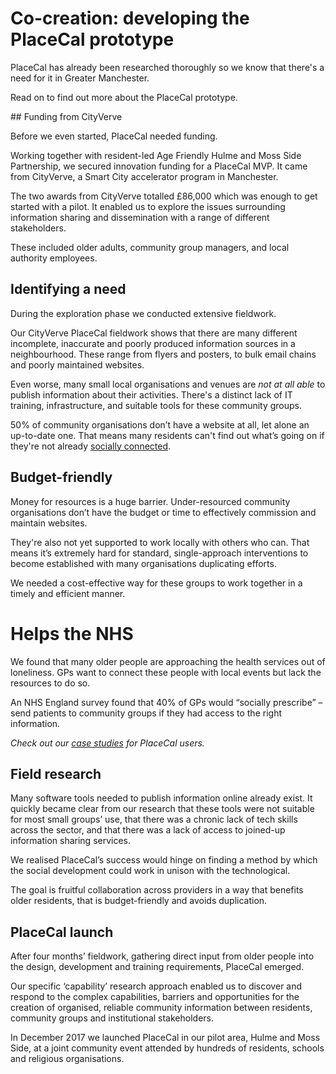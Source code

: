 # Co-creation: developing the PlaceCal prototype

PlaceCal has already been researched thoroughly so we know that there's a need for it in Greater Manchester. 

Read on to find out more about the PlaceCal prototype.

## Funding from CityVerve

Before we even started, PlaceCal needed funding.

Working together with resident-led Age Friendly Hulme and Moss Side Partnership, we secured innovation funding for a PlaceCal MVP. It came from CityVerve, a Smart City accelerator program in Manchester.

The two awards from CityVerve totalled £86,000 which was enough to get started with a pilot. It enabled us to explore the issues surrounding information sharing and dissemination with a range of different stakeholders.

These included older adults, community group managers, and local authority employees.

## Identifying a need

During the exploration phase we conducted extensive fieldwork.

Our CityVerve PlaceCal fieldwork shows that there are many different incomplete, inaccurate and poorly produced information sources in a neighbourhood. These range from flyers and posters, to bulk email chains and poorly maintained websites.

Even worse, many small local organisations and venues are *not at all able* to publish information about their activities. There's a distinct lack of IT training, infrastructure, and suitable tools for these community groups.

50% of community organisations don’t have a website at all, let alone an up-to-date one. That means many residents can't find out what’s going on if they're not already [socially connected](/commissioners/digital-inclusion.md).

## Budget-friendly

Money for resources is a huge barrier. Under-resourced community organisations don’t have the budget or time to effectively commission and maintain websites.

They're also not yet supported to work locally with others who can. That means it’s extremely hard for standard, single-approach interventions to become established with many organisations duplicating efforts.

We needed a cost-effective way for these groups to work together in a timely and efficient manner.


# Helps the NHS

We found that many older people are approaching the health services out of loneliness. GPs want to connect these people with local events but lack the resources to do so.

An NHS England survey found that 40% of GPs would “socially prescribe” – send patients to community groups if they had access to the right information.

*Check out our [case studies](/introduction/who-is-using-placecal.md) for PlaceCal users.*

## Field research

Many software tools needed to publish information online already exist. It quickly became clear from our research that these tools were not suitable for most small groups’ use, that there was a chronic lack of tech skills across the sector, and that there was a lack of access to joined-up information sharing services.

We realised PlaceCal’s success would hinge on finding a method by which the social development could work in unison with the technological.

The goal is fruitful collaboration across providers in a way that benefits older residents, that is budget-friendly and avoids duplication.

## PlaceCal launch

After four months’ fieldwork, gathering direct input from older people into the design, development and training requirements, PlaceCal emerged.

Our specific ‘capability’ research approach enabled us to discover and respond to the complex capabilities, barriers and opportunities for the creation of organised, reliable community information between residents, community groups and institutional stakeholders.

In December 2017 we launched PlaceCal in our pilot area, Hulme and Moss Side, at a joint community event attended by hundreds of residents, schools and religious organisations.
